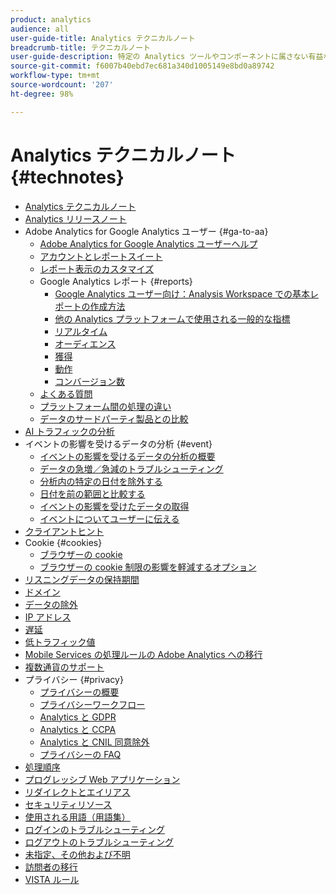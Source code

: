 ```yaml
---
product: analytics
audience: all
user-guide-title: Analytics テクニカルノート
breadcrumb-title: テクニカルノート
user-guide-description: 特定の Analytics ツールやコンポーネントに属さない有益な記事を含むナレッジベースを参照してください。
source-git-commit: f6007b40ebd7ec681a340d1005149e8bd0a89742
workflow-type: tm+mt
source-wordcount: '207'
ht-degree: 98%

---
```



# Analytics テクニカルノート {#technotes}

+ [Analytics テクニカルノート](home.md)
+ [Analytics リリースノート](https://experienceleague.adobe.com/ja/docs/analytics/release-notes/latest)
+ Adobe Analytics for Google Analytics ユーザー {#ga-to-aa}
   + [Adobe Analytics for Google Analytics ユーザーヘルプ](ga-to-aa/home.md)
   + [アカウントとレポートスイート](ga-to-aa/accounts.md)
   + [レポート表示のカスタマイズ](ga-to-aa/customization.md)
   + Google Analytics レポート {#reports}
      + [Google Analytics ユーザー向け：Analysis Workspace での基本レポートの作成方法](ga-to-aa/reports/create-report.md)
      + [他の Analytics プラットフォームで使用される一般的な指標](ga-to-aa/reports/common-metrics.md)
      + [リアルタイム](ga-to-aa/reports/realtime-reports.md)
      + [オーディエンス](ga-to-aa/reports/audience-reports.md)
      + [獲得](ga-to-aa/reports/acquisition-reports.md)
      + [動作](ga-to-aa/reports/behavior-reports.md)
      + [コンバージョン数](ga-to-aa/reports/conversions-reports.md)
   + [よくある質問](ga-to-aa/faq.md)
   + [プラットフォーム間の処理の違い](ga-to-aa/processing-differences.md)
   + [データのサードパーティ製品との比較](ga-to-aa/compare-data.md)
+ [AI トラフィックの分析](/help/technotes/ai-traffic.md)
+ イベントの影響を受けるデータの分析 {#event}
   + [イベントの影響を受けるデータの分析の概要 &#x200B;](event/overview.md)
   + [データの急増／急減のトラブルシューティング](event/spikes-drops.md)
   + [分析内の特定の日付を除外する](event/segments.md)
   + [日付を前の範囲と比較する](event/compare-dates.md)
   + [イベントの影響を受けたデータの取得](event/calcmetrics.md)
   + [イベントについてユーザーに伝える](event/communicate.md)
+ [クライアントヒント](client-hints.md)
+ Cookie {#cookies}
   + [ブラウザーの cookie](cookies/cookies.md)
   + [ブラウザーの cookie 制限の影響を軽減するオプション](cookies/cookieless.md)
+ [リスニングデータの保持期間](data-retention.md)
+ [ドメイン](domains.md)
+ [データの除外](exclude-data.md)
+ [IP アドレス](ip-addresses.md)
+ [遅延](latency.md)
+ [低トラフィック値](low-traffic.md)
+ [Mobile Services の処理ルールの Adobe Analytics への移行](migrate-mobile.md)
+ [複数通貨のサポート](multicurrency.md)
+ プライバシー {#privacy}
   + [プライバシーの概要](privacy/privacy-overview.md)
   + [プライバシーワークフロー](privacy/privacy-workflow.md)
   + [Analytics と GDPR](privacy/gdpr.md)
   + [Analytics と CCPA](privacy/ccpa.md)
   + [Analytics と CNIL 同意除外](privacy/cnil-consent-exemption.md)
   + [プライバシーの FAQ](privacy/faq.md)
+ [処理順序](processing-order.md)
+ [プログレッシブ Web アプリケーション](pwa.md)
+ [リダイレクトとエイリアス](redirects.md)
+ [セキュリティリソース](security.md)
+ [使用される用語（用語集）](terms.md)
+ [ログインのトラブルシューティング](troubleshoot-login.md)
+ [ログアウトのトラブルシューティング](troubleshoot-sessions.md)
+ [未指定、その他および不明](unspecified.md)
+ [訪問者の移行](visitor-migration.md)
+ [VISTA ルール](vista.md)
